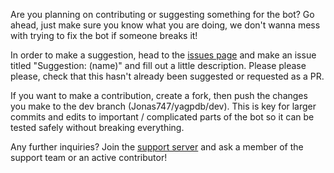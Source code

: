 Are you planning on contributing or suggesting something for the bot? Go ahead, just make sure you know what you are doing, we don't wanna mess with trying to fix the bot if someone breaks it!

In order to make a suggestion, head to the [issues page](https://github.com/jonas747/yagpdb/issues) and make an issue titled "Suggestion: (name)" and fill out a little description. Please please please, check that this hasn't already been suggested or requested as a PR.

If you want to make a contribution, create a fork, then push the changes you make to the dev branch (Jonas747/yagpdb/dev). This is key for larger commits and edits to important / complicated parts of the bot so it can be tested safely without breaking everything.

Any further inquiries? Join the [support server](https://discord.gg/4udtcA5) and ask a member of the support team or an active contributor!
